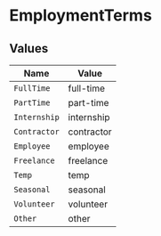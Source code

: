 # EmploymentTerms


## Values

| Name         | Value        |
| ------------ | ------------ |
| `FullTime`   | full-time    |
| `PartTime`   | part-time    |
| `Internship` | internship   |
| `Contractor` | contractor   |
| `Employee`   | employee     |
| `Freelance`  | freelance    |
| `Temp`       | temp         |
| `Seasonal`   | seasonal     |
| `Volunteer`  | volunteer    |
| `Other`      | other        |